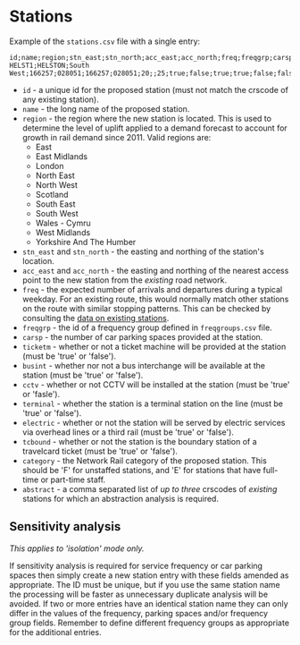# Stations
<!-- position: 3 -->

Example of the `stations.csv` file with a single entry:

```text
id;name;region;stn_east;stn_north;acc_east;acc_north;freq;freqgrp;carsp;ticketm;busint;cctv;terminal;electric;tcbound;category;abstract
HELST1;HELSTON;South West;166257;028051;166257;028051;20;;25;true;false;true;true;false;false;E;PNZ,SER
```

* `id` - a unique id for the proposed station (must not match the crscode of any existing station).
* `name` - the long name of the proposed station.
* `region` - the region where the new station is located. This is used to determine the level of uplift applied to a demand forecast to account for growth in rail demand since 2011. Valid regions are:
    * East
    * East Midlands
    * London
    * North East
    * North West
    * Scotland
    * South East
    * South West
    * Wales - Cymru
    * West Midlands
    * Yorkshire And The Humber
* `stn_east` and `stn_north` - the easting and northing of the station's location.
* `acc_east` and `acc_north` - the easting and northing of the nearest access point to the new station from the *existing* road network.
* `freq` - the expected number of arrivals and departures during a typical weekday. For an existing route, this would normally match other stations on the route with similar stopping patterns. This can be checked by consulting the [data on existing stations](https://github.com/station-demand-forecasting-tool/sdft-docker/blob/master/db/data/stations/stations.csv).
* `freqgrp` - the id of a frequency group defined in `freqgroups.csv` file. 
* `carsp` - the number of car parking spaces provided at the station.
* `ticketm` - whether or not a ticket machine will be provided at the station (must be 'true' or 'false').
* `busint` - whether nor not a bus interchange will be available at the station (must be 'true' or 'false').
* `cctv` - whether or not CCTV will be installed at the station (must be 'true' or 'fasle').
* `terminal` - whether the station is a terminal station on the line (must be 'true' or 'false').
* `electric` - whether or not the station will be served by electric services via overhead lines or a third rail (must be 'true' or 'false').
* `tcbound` - whether or not the station is the boundary station of a travelcard ticket (must be 'true' or 'false').
* `category` - the Network Rail category of the proposed station. This should be 'F' for unstaffed stations, and 'E' for stations that have full-time or part-time staff.
* `abstract` - a comma separated list of *up to three* crscodes of *existing* stations for which an abstraction analysis is required.

## Sensitivity analysis

*This applies to 'isolation' mode only.*

If sensitivity analysis is required for service frequency or car parking spaces then simply create a new station entry with these fields amended as appropriate. The ID must be unique, but if you use the same station name the processing will be faster as unnecessary duplicate analysis will be avoided. If two or more entries have an identical station name they can only differ in the values of the frequency, parking spaces and/or frequency group fields. Remember to define different frequency groups as appropriate for the additional entries. 